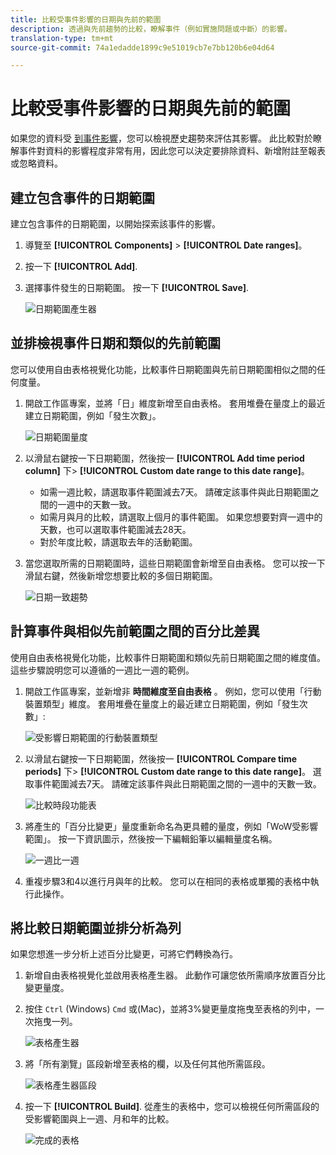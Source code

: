 ```yaml
---
title: 比較受事件影響的日期與先前的範圍
description: 透過與先前趨勢的比較，瞭解事件（例如實施問題或中斷）的影響。
translation-type: tm+mt
source-git-commit: 74a1edadde1899c9e51019cb7e7bb120b6e04d64

---
```



# 比較受事件影響的日期與先前的範圍

如果您的資料受 [到事件影響](overview.md)，您可以檢視歷史趨勢來評估其影響。 此比較對於瞭解事件對資料的影響程度非常有用，因此您可以決定要排除資料、新增附註至報表或忽略資料。

## 建立包含事件的日期範圍

建立包含事件的日期範圍，以開始探索該事件的影響。

1. 導覽至 **[!UICONTROL Components]** > **[!UICONTROL Date ranges]**。
2. 按一下 **[!UICONTROL Add]**.
3. 選擇事件發生的日期範圍。 按一下 **[!UICONTROL Save]**.

   ![日期範圍產生器](assets/date_range_builder.png)

## 並排檢視事件日期和類似的先前範圍

您可以使用自由表格視覺化功能，比較事件日期範圍與先前日期範圍相似之間的任何度量。

1. 開啟工作區專案，並將「日」維度新增至自由表格。 套用堆疊在量度上的最近建立日期範圍，例如「發生次數」。

   ![日期範圍量度](assets/date_range_metric.png)

2. 以滑鼠右鍵按一下日期範圍，然後按一 **[!UICONTROL Add time period column]** 下> **[!UICONTROL Custom date range to this date range]**。
   * 如需一週比較，請選取事件範圍減去7天。 請確定該事件與此日期範圍之間的一週中的天數一致。
   * 如需月與月的比較，請選取上個月的事件範圍。 如果您想要對齊一週中的天數，也可以選取事件範圍減去28天。
   * 對於年度比較，請選取去年的活動範圍。
3. 當您選取所需的日期範圍時，這些日期範圍會新增至自由表格。 您可以按一下滑鼠右鍵，然後新增您想要比較的多個日期範圍。

   ![日期一致趨勢](assets/date_aligned_trends.png)

## 計算事件與相似先前範圍之間的百分比差異

使用自由表格視覺化功能，比較事件日期範圍和類似先前日期範圍之間的維度值。 這些步驟說明您可以遵循的一週比一週的範例。

1. 開啟工作區專案，並新增非 **時間維度至自由表格** 。 例如，您可以使用「行動裝置類型」維度。 套用堆疊在量度上的最近建立日期範圍，例如「發生次數」:

   ![受影響日期範圍的行動裝置類型](assets/mobile_device_type.png)

2. 以滑鼠右鍵按一下日期範圍，然後按一 **[!UICONTROL Compare time periods]** 下> **[!UICONTROL Custom date range to this date range]**。 選取事件範圍減去7天。 請確定該事件與此日期範圍之間的一週中的天數一致。

   ![比較時段功能表](assets/compare_time_custom.png)

3. 將產生的「百分比變更」量度重新命名為更具體的量度，例如「WoW受影響範圍」。 按一下資訊圖示，然後按一下編輯鉛筆以編輯量度名稱。

   ![一週比一週](assets/wow_affected_range.png)

4. 重複步驟3和4以進行月與年的比較。 您可以在相同的表格或單獨的表格中執行此操作。

## 將比較日期範圍並排分析為列

如果您想進一步分析上述百分比變更，可將它們轉換為行。

1. 新增自由表格視覺化並啟用表格產生器。 此動作可讓您依所需順序放置百分比變更量度。
2. 按住 `Ctrl` (Windows) `Cmd` 或(Mac)，並將3%變更量度拖曳至表格的列中，一次拖曳一列。

   ![表格產生器](assets/table_builder.png)

3. 將「所有瀏覽」區段新增至表格的欄，以及任何其他所需區段。

   ![表格產生器區段](assets/table_builder_segments.png)

4. 按一下 **[!UICONTROL Build]**. 從產生的表格中，您可以檢視任何所需區段的受影響範圍與上一週、月和年的比較。

   ![完成的表格](assets/table_builder_finished.png)
